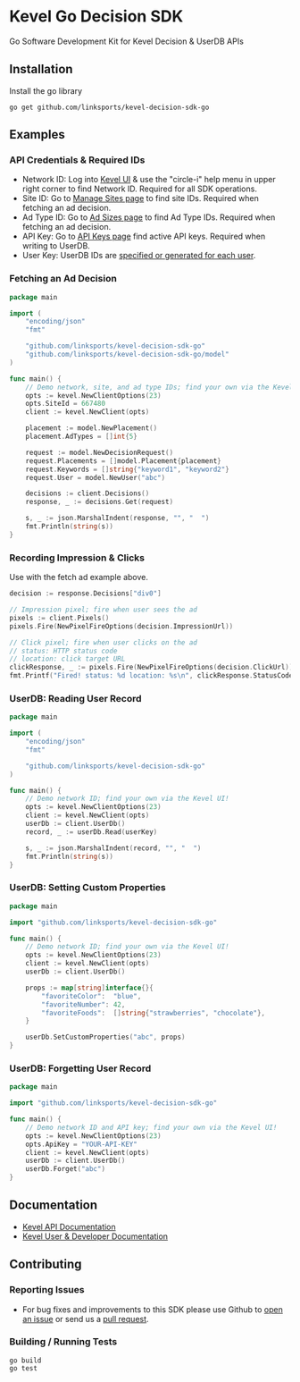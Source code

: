 # Kevel Go Decision SDK

Go Software Development Kit for Kevel Decision & UserDB APIs

## Installation

Install the go library
```
go get github.com/linksports/kevel-decision-sdk-go
```

## Examples

### API Credentials & Required IDs

- Network ID: Log into [Kevel UI](https://app.kevel.co/) & use the "circle-i" help menu in upper right corner to find Network ID. Required for all SDK operations.
- Site ID: Go to [Manage Sites page](https://app.kevel.co/#!/sites/) to find site IDs. Required when fetching an ad decision.
- Ad Type ID: Go to [Ad Sizes page](https://app.kevel.co/#!/ad-sizes/) to find Ad Type IDs. Required when fetching an ad decision.
- API Key: Go to [API Keys page](https://app.kevel.co/#!/api-keys/) find active API keys. Required when writing to UserDB.
- User Key: UserDB IDs are [specified or generated for each user](https://dev.kevel.co/reference/userdb#passing-the-userkey).

### Fetching an Ad Decision

```go
package main

import (
	"encoding/json"
	"fmt"

	"github.com/linksports/kevel-decision-sdk-go"
	"github.com/linksports/kevel-decision-sdk-go/model"
)

func main() {
	// Demo network, site, and ad type IDs; find your own via the Kevel UI!
	opts := kevel.NewClientOptions(23)
	opts.SiteId = 667480
	client := kevel.NewClient(opts)

	placement := model.NewPlacement()
	placement.AdTypes = []int{5}

	request := model.NewDecisionRequest()
	request.Placements = []model.Placement{placement}
	request.Keywords = []string{"keyword1", "keyword2"}
	request.User = model.NewUser("abc")

	decisions := client.Decisions()
	response, _ := decisions.Get(request)

	s, _ := json.MarshalIndent(response, "", "  ")
	fmt.Println(string(s))
}
```

### Recording Impression & Clicks

Use with the fetch ad example above.

```go
decision := response.Decisions["div0"]

// Impression pixel; fire when user sees the ad
pixels := client.Pixels()
pixels.Fire(NewPixelFireOptions(decision.ImpressionUrl))

// Click pixel; fire when user clicks on the ad
// status: HTTP status code
// location: click target URL
clickResponse, _ := pixels.Fire(NewPixelFireOptions(decision.ClickUrl))
fmt.Printf("Fired! status: %d location: %s\n", clickResponse.StatusCode, clickResponse.Location)
```

### UserDB: Reading User Record

```go
package main

import (
	"encoding/json"
	"fmt"

	"github.com/linksports/kevel-decision-sdk-go"
)

func main() {
	// Demo network ID; find your own via the Kevel UI!
	opts := kevel.NewClientOptions(23)
	client := kevel.NewClient(opts)
	userDb := client.UserDb()
	record, _ := userDb.Read(userKey)

	s, _ := json.MarshalIndent(record, "", "  ")
	fmt.Println(string(s))
}
```

### UserDB: Setting Custom Properties

```go
package main

import "github.com/linksports/kevel-decision-sdk-go"

func main() {
	// Demo network ID; find your own via the Kevel UI!
	opts := kevel.NewClientOptions(23)
	client := kevel.NewClient(opts)
	userDb := client.UserDb()

	props := map[string]interface{}{
		"favoriteColor":  "blue",
		"favoriteNumber": 42,
		"favoriteFoods":  []string{"strawberries", "chocolate"},
	}

	userDb.SetCustomProperties("abc", props)
}
```

### UserDB: Forgetting User Record

```go
package main

import "github.com/linksports/kevel-decision-sdk-go"

func main() {
	// Demo network ID and API key; find your own via the Kevel UI!
	opts := kevel.NewClientOptions(23)
	opts.ApiKey = "YOUR-API-KEY"
	client := kevel.NewClient(opts)
	userDb := client.UserDb()
	userDb.Forget("abc")
}
```

## Documentation

- [Kevel API Documentation](https://dev.kevel.co/reference)
- [Kevel User & Developer Documentation](https://dev.kevel.co/docs)

## Contributing

### Reporting Issues

- For bug fixes and improvements to this SDK please use Github to [open an issue](https://github.com/linksports/kevel-decision-sdk-go/issues) or send us a [pull request](https://github.com/linksports/kevel-decision-sdk-go/pulls).

### Building / Running Tests

```
go build
go test
```
